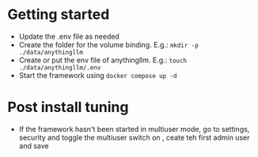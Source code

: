 # Getting started
- Update the .env file as needed
- Create the folder for the volume binding. E.g.: `mkdir -p ./data/anythingllm`
- Create or put the env file of anythingllm. E.g.: `touch ./data/anythingllm/.env`
- Start the framework using `docker compose up -d`

# Post install tuning
- If the framework hasn't been started in multiuser mode, go to settings, security and toggle the multiuser switch on , ceate teh first admin user and save